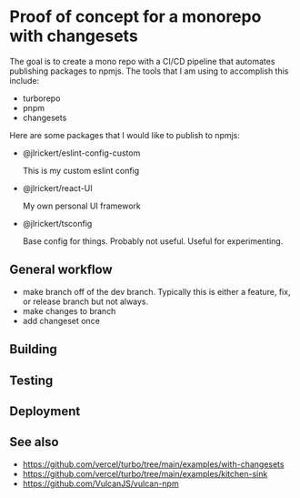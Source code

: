 # Proof of concept for a monorepo with changesets

The goal is to create a mono repo with a CI/CD pipeline that automates publishing packages to npmjs. The tools that I am using to accomplish this include:

- turborepo
- pnpm
- changesets

Here are some packages that I would like to publish to npmjs:

- @jlrickert/eslint-config-custom

  This is my custom eslint config

- @jlrickert/react-UI

  My own personal UI framework

- @jlrickert/tsconfig

  Base config for things. Probably not useful. Useful for experimenting.

## General workflow

- make branch off of the dev branch. Typically this is either a feature, fix, or release branch but not always.
- make changes to branch
- add changeset once

## Building

## Testing

## Deployment

## See also

- https://github.com/vercel/turbo/tree/main/examples/with-changesets
- https://github.com/vercel/turbo/tree/main/examples/kitchen-sink
- https://github.com/VulcanJS/vulcan-npm
